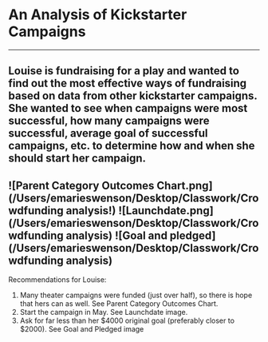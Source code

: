 # An Analysis of Kickstarter Campaigns
---
Louise is fundraising for a play and wanted to find out the most effective ways of fundraising based on data from other kickstarter campaigns. She wanted to see when campaigns were most successful, how many campaigns were successful, average goal of successful campaigns, etc. to determine how and when she should start her campaign. 
---
![Parent Category Outcomes Chart.png](/Users/emarieswenson/Desktop/Classwork/Crowdfunding analysis!)
![Launchdate.png](/Users/emarieswenson/Desktop/Classwork/Crowdfunding analysis)
![Goal and pledged](/Users/emarieswenson/Desktop/Classwork/Crowdfunding analysis)
---
Recommendations for Louise: 
1. Many theater campaigns were funded (just over half), so there is hope that hers can as well. See Parent Category Outcomes Chart. 
2. Start the campaign in May. See Launchdate image.
3. Ask for far less than her $4000 original goal (preferably closer to $2000). See Goal and Pledged image

